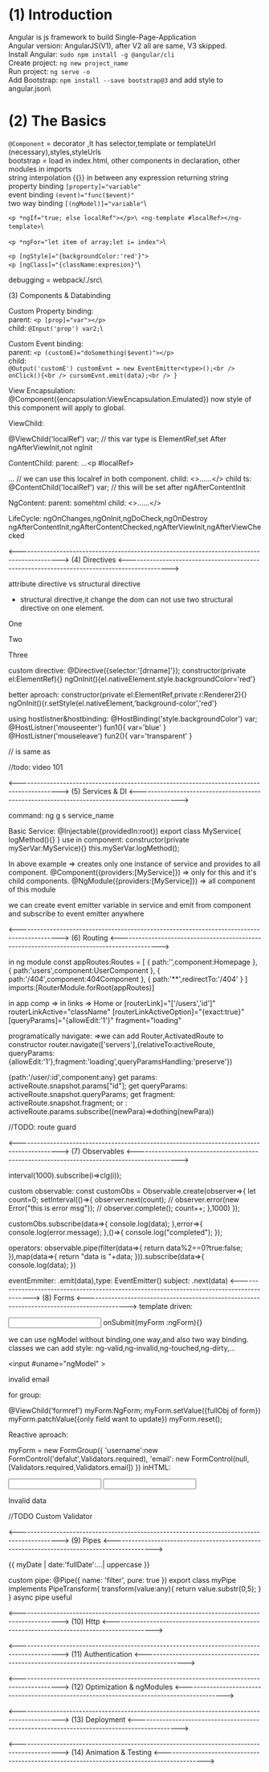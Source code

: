 # (1) Introduction #

Angular is js framework to build Single-Page-Application\
Angular version: AngularJS(V1), after V2 all are same, V3 skipped.\
Install Angular: `sudo npm install -g @angular/cli`\
Create project: `ng new project_name`\
Run project: `ng serve -o`\
Add Bootstrap: `npm install --save bootstrap@3` and add style to angular.json\

# (2) The Basics #

`@Component` = decorator ,It has selector,template or templateUrl (necessary),styles,styleUrls\
bootstrap = load in index.html, other components in declaration, other modules in imports\
string interpolation {{}} in between any expression returning string\
property binding `[property]="variable"`\
event binding `(event)="func($event)"`\
two way binding `[(ngModel)]="variable"`\

`<p *ngIf="true; else localRef"></p>\
<ng-template #localRef></ng-template>`\

`<p *ngFor="let item of array;let i= index">`\

`<p [ngStyle]="{backgroundColor:'red'}">`\
`<p [ngClass]="{className:expresion}"`\

debugging = webpack/./src\

(3) Components & Databinding

Custom Property binding:\
parent: `<p [prop]="var"></p>`\
child: `@Input('prop') var2;`\

Custom Event binding:\
parent: `<p (customE)="doSomething($event)"></p>`\
child:\
`@Output('customE') customEvnt = new EventEmitter<type>();<br />
onClick(){<br />
  cursomEvnt.emit(data);<br />
}`

View Encapsulation:\
@Component({encapsulation:ViewEncapsulation.Emulated})
now style of this component will apply to global.

ViewChild:
<p #localRef></p>
@ViewChild('localRef') var;  // this var type is ElementRef,set After ngAfterViewInit,not ngInit

ContentChild:
parent: <app-child>...<p #localRef></p>...</app-child>   // we can use this localref in both component.
child: <>...<ng-content></ng-content>...</>
child ts: @ContentChild('localRef') var;     // this will be set after ngAfterContentInit

NgContent:
parent: <app-component>somehtml</app-component>
child: <>...<ng-content></ng-content>...</>

LifeCycle:
ngOnChanges,ngOnInit,ngDoCheck,ngOnDestroy
ngAfterContentInit,ngAfterContentChecked,ngAfterViewInit,ngAfterViewChecked


<------------------------------------------------------------------------------------------->
(4) Directives
<------------------------------------------------------------------------------------------->

attribute directive vs structural directive
* structural directive,it change the dom
can not use two structural directive on one element.

<p [ngSwith]='value'>
 <p *ngSwitchCase="1">One</p>
 <p *ngSwitchCase="2">Two</p>
 <p *ngSwitchCase="3">Three</p>
</p>

custom directive:
@Directive({selector:'[drname]'});
constructor(private el:ElementRef){}
ngOnInit(){el.nativeElement.style.backgroundColor='red'}

better aproach:
constructor(private el:ElementRef,private r:Renderer2){}
ngOnInit(){r.setStyle(el.nativeElement,'background-color','red'}

using hostlistner&hostbinding:
@HostBinding('style.backgroundColor') var;
@HostListner('mouseenter') fun1(){ var='blue' }
@HostListner('mouseleave') fun2(){ var='transparent' }

<p *ngIf="var"></p>   // is same as
<ng-template [ngIf]="var"></ng-template>

//todo: video 101

<------------------------------------------------------------------------------------------->
(5) Services & DI
<------------------------------------------------------------------------------------------->


command: ng g s service_name

Basic Service:
@Injectable({providedIn:root})
export class MyService{
  logMethod(){}
}
use in component:
constructor(private mySerVar:MyService){}
this.mySerVar.logMethod();

In above example => creates only one instance of service and provides to all component.
@Component({providers:[MyService]})  => only for this and it's child components.
@NgModule({providers:[MyService]})  => all component of this module

we can create event emitter variable in service and emit from component and subscribe to event emitter anywhere

<------------------------------------------------------------------------------------------->
(6) Routing
<------------------------------------------------------------------------------------------->

in ng module
const appRoutes:Routes = [
  { path:'',component:Homepage },
  { path:'users',component:UserComponent },
  { path:'/404',component:404Component },
  { path:'**',redirectTo:'/404' }
]
imports:[RouterModule.forRoot(appRoutes)]

in app comp =>  <router-outlet></router-outlet>
in links => <a routerLink="/">Home</a> or [routerLink]="['/users','id']"
routerLinkActive="className" 
[routerLinkActiveOption]="{exact:true}"
[queryParams]="{allowEdit:'1'}"
fragment="loading"

programatically navigate:
=>we can add Router,ActivatedRoute to constructor
router.navigate(['servers'],{relativeTo:activeRoute,
    queryParams:{allowEdit:'1'},fragment:'loading',queryParamsHandling:'preserve'})

{path:'/user/:id',component:any}
get params: activeRoute.snapshot.params["id"];
get queryParams: activeRoute.snapshot.queryParams;
get fragment: activeRoute.snapshot.fragment;
or : activeRoute.params.subscribe((newPara)=>dothing(newPara))

//TODO: route guard

<------------------------------------------------------------------------------------------->
(7) Observables
<------------------------------------------------------------------------------------------->

interval(1000).subscribe(i=>clg(i));

custom observable:
const customObs = Observable.create(observer=>{
  let count=0;
  setInterval(()=>{
    observer.next(count);
    // observer.error(new Error("this is error msg"));
    // observer.complete();
    count++;
  },1000)
});

customObs.subscribe(data=>{
  console.log(data);
},error=>{
  console.log(error.message);
},()=>{
  console.log("completed");
});

operators:
observable.pipe(filter(data=>{
  return data%2==0?true:false;
}),map(data=>{
  return "data is "+data;
})).subscribe(data=>{
  console.log(data);
})

eventEmmiter: .emit(data),type: EventEmitter()
subject:  .next(data)
<------------------------------------------------------------------------------------------->
(8) Forms
<------------------------------------------------------------------------------------------->
template driven:
<form (ngSubmit)="onSubmit(f)" #f="ngForm" >
<input name="email" ngModel email >
onSubmit(myForm :ngForm){}

we can use ngModel without binding,one way,and also two way binding.
classes we can add style: ng-valid,ng-invalid,ng-touched,ng-dirty,...

<input #uname="ngModel" >
<p *ngIf="uname.invalid && uname.touched" >invalid email</p>
for group: <div #mygroup="ngModelGroup" ></div>

@ViewChild('formref') myForm:NgForm;
myForm.setValue({fullObj of form})
myForm.patchValue({only field want to update})
myForm.reset();

Reactive aproach:

myForm = new FormGroup({
  'username':new FormControl('defalut',Validators.required),
  'email': new FormControl(null,[Validators.required,Validators.email])
})
inHTML:
<form [formGroup]="myForm" (ngSubmit)="onSubmit()">
<input formControlName="username" >
<input formControlName="email" >
<p *ngIf="myForm.get('username').invalid">Invalid data</p>

//TODO Custom Validator

<------------------------------------------------------------------------------------------->
(9) Pipes
<------------------------------------------------------------------------------------------->

{{ myDate | date:'fullDate':...| uppercase }}

custom pipe:
@Pipe({
 name: 'filter',
 pure: true
})
export class myPipe implements PipeTransform{
 transform(value:any){
  return value.substr(0,5);
 }
}
async pipe useful

<------------------------------------------------------------------------------------------->
(10) Http
<------------------------------------------------------------------------------------------->


<------------------------------------------------------------------------------------------->
(11) Authentication
<------------------------------------------------------------------------------------------->


<------------------------------------------------------------------------------------------->
(12) Optimization & ngModules
<------------------------------------------------------------------------------------------->


<------------------------------------------------------------------------------------------->
(13) Deployment
<------------------------------------------------------------------------------------------->


<------------------------------------------------------------------------------------------->
(14) Animation & Testing
<------------------------------------------------------------------------------------------->

